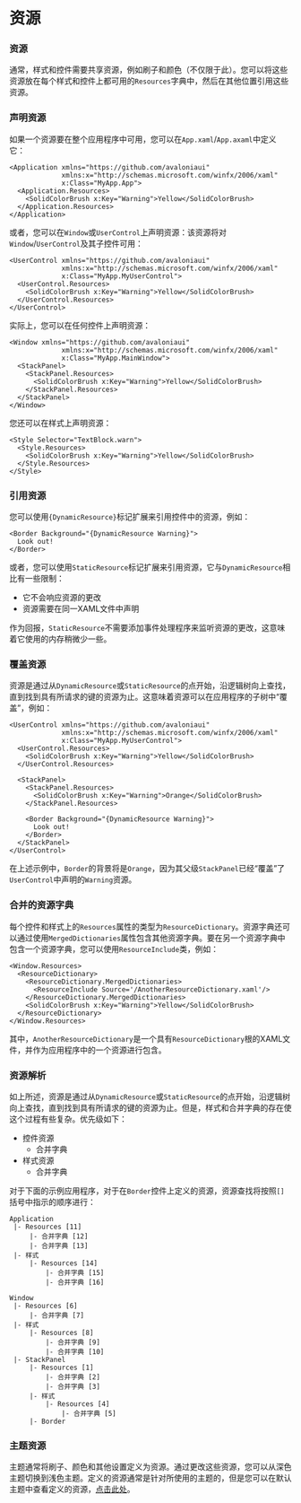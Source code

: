 # 资源

### 资源

通常，样式和控件需要共享资源，例如刷子和颜色（不仅限于此）。您可以将这些资源放在每个样式和控件上都可用的`Resources`字典中，然后在其他位置引用这些资源。

### 声明资源 <a href="#declaring-resources" id="declaring-resources"></a>

如果一个资源要在整个应用程序中可用，您可以在`App.xaml`/`App.axaml`中定义它：

```markup
<Application xmlns="https://github.com/avaloniaui"
             xmlns:x="http://schemas.microsoft.com/winfx/2006/xaml"
             x:Class="MyApp.App">
  <Application.Resources>
    <SolidColorBrush x:Key="Warning">Yellow</SolidColorBrush>
  </Application.Resources>
</Application>
```

或者，您可以在`Window`或`UserControl`上声明资源：该资源将对`Window`/`UserControl`及其子控件可用：

```markup
<UserControl xmlns="https://github.com/avaloniaui"
             xmlns:x="http://schemas.microsoft.com/winfx/2006/xaml"
             x:Class="MyApp.MyUserControl">
  <UserControl.Resources>
    <SolidColorBrush x:Key="Warning">Yellow</SolidColorBrush>
  </UserControl.Resources>
</UserControl>
```

实际上，您可以在任何控件上声明资源：

```markup
<Window xmlns="https://github.com/avaloniaui"
             xmlns:x="http://schemas.microsoft.com/winfx/2006/xaml"
             x:Class="MyApp.MainWindow">
  <StackPanel>
    <StackPanel.Resources>
      <SolidColorBrush x:Key="Warning">Yellow</SolidColorBrush>
    </StackPanel.Resources>
  </StackPanel>
</Window>
```

您还可以在样式上声明资源：

```markup
<Style Selector="TextBlock.warn">
  <Style.Resources>
    <SolidColorBrush x:Key="Warning">Yellow</SolidColorBrush>
  </Style.Resources>
</Style>
```

### 引用资源 <a href="#referencing-resources" id="referencing-resources"></a>

您可以使用`{DynamicResource}`标记扩展来引用控件中的资源，例如：

```markup
<Border Background="{DynamicResource Warning}">
  Look out!
</Border>
```

或者，您可以使用`StaticResource`标记扩展来引用资源，它与`DynamicResource`相比有一些限制：

* 它不会响应资源的更改
* 资源需要在同一XAML文件中声明

作为回报，`StaticResource`不需要添加事件处理程序来监听资源的更改，这意味着它使用的内存稍微少一些。

### 覆盖资源 <a href="#overriding-resources" id="overriding-resources"></a>

资源是通过从`DynamicResource`或`StaticResource`的点开始，沿逻辑树向上查找，直到找到具有所请求的键的资源为止。这意味着资源可以在应用程序的子树中“覆盖”，例如：

```xaml
<UserControl xmlns="https://github.com/avaloniaui"
             xmlns:x="http://schemas.microsoft.com/winfx/2006/xaml"
             x:Class="MyApp.MyUserControl">
  <UserControl.Resources>
    <SolidColorBrush x:Key="Warning">Yellow</SolidColorBrush>
  </UserControl.Resources>

  <StackPanel>
    <StackPanel.Resources>
      <SolidColorBrush x:Key="Warning">Orange</SolidColorBrush>
    </StackPanel.Resources>

    <Border Background="{DynamicResource Warning}">
      Look out!
    </Border>
  </StackPanel>
</UserControl>
```

在上述示例中，`Border`的背景将是`Orange`，因为其父级`StackPanel`已经“覆盖”了`UserControl`中声明的`Warning`资源。

### 合并的资源字典 <a href="#merged-resource-dictionaries" id="merged-resource-dictionaries"></a>

每个控件和样式上的`Resources`属性的类型为`ResourceDictionary`。资源字典还可以通过使用`MergedDictionaries`属性包含其他资源字典。要在另一个资源字典中包含一个资源字典，您可以使用`ResourceInclude`类，例如：

```xaml
<Window.Resources>
  <ResourceDictionary>
    <ResourceDictionary.MergedDictionaries>
      <ResourceInclude Source='/AnotherResourceDictionary.xaml'/>
    </ResourceDictionary.MergedDictionaries>
    <SolidColorBrush x:Key="Warning">Yellow</SolidColorBrush>
  </ResourceDictionary>
</Window.Resources>
```

其中，`AnotherResourceDictionary`是一个具有`ResourceDictionary`根的XAML文件，并作为应用程序中的一个资源进行包含。

### 资源解析 <a href="#resource-resolution" id="resource-resolution"></a>

如上所述，资源是通过从`DynamicResource`或`StaticResource`的点开始，沿逻辑树向上查找，直到找到具有所请求的键的资源为止。但是，样式和合并字典的存在使这个过程有些复杂。优先级如下：

* 控件资源
  * 合并字典
* 样式资源
  * 合并字典

对于下面的示例应用程序，对于在`Border`控件上定义的资源，资源查找将按照`[]`括号中指示的顺序进行：

```
Application
 |- Resources [11]
     |- 合并字典 [12]
     |- 合并字典 [13]
 |- 样式
     |- Resources [14]
         |- 合并字典 [15]
         |- 合并字典 [16]

Window
 |- Resources [6]
     |- 合并字典 [7]
 |- 样式
     |- Resources [8]
         |- 合并字典 [9]
         |- 合并字典 [10]
 |- StackPanel
     |- Resources [1]
         |- 合并字典 [2]
         |- 合并字典 [3]
     |- 样式
         |- Resources [4]
             |- 合并字典 [5]
     |- Border
```

### 主题资源 <a href="#theme-resources" id="theme-resources"></a>

主题通常将刷子、颜色和其他设置定义为资源。通过更改这些资源，您可以从深色主题切换到浅色主题。定义的资源通常是针对所使用的主题的，但是您可以在默认主题中查看定义的资源，[点击此处](https://github.com/AvaloniaUI/Avalonia/blob/master/src/Avalonia.Themes.Default/Accents/BaseLight.xaml)。
